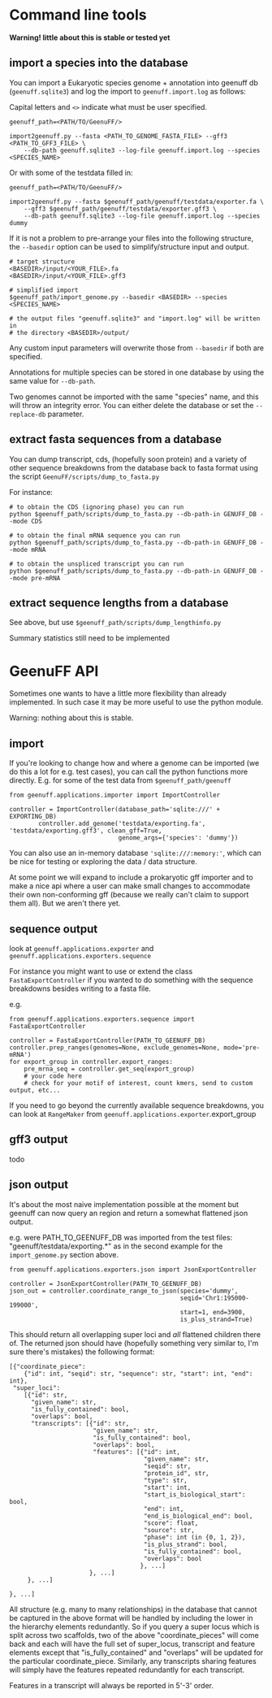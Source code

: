 # Command line tools

__Warning! little about this is stable or tested yet__

## import a species into the database

You can import a Eukaryotic species genome + annotation into geenuff db (`geenuff.sqlite3`)
and log the import to `geenuff.import.log` as follows:

Capital letters and `<>` indicate what must be user specified.

```
geenuff_path=<PATH/TO/GeenuFF/>

import2geenuff.py --fasta <PATH_TO_GENOME_FASTA_FILE> --gff3 <PATH_TO_GFF3_FILE> \
    --db-path geenuff.sqlite3 --log-file geenuff.import.log --species <SPECIES_NAME>
```

Or with some of the testdata filled in:
```
geenuff_path=<PATH/TO/GeenuFF/>

import2geenuff.py --fasta $geenuff_path/geenuff/testdata/exporter.fa \
    --gff3 $geenuff_path/geenuff/testdata/exporter.gff3 \
    --db-path geenuff.sqlite3 --log-file geenuff.import.log --species dummy
```


If it is not a problem to pre-arrange your files into the following structure,
the `--basedir` option can be used to simplify/structure input and output.

```
# target structure
<BASEDIR>/input/<YOUR_FILE>.fa
<BASEDIR>/input/<YOUR_FILE>.gff3

# simplified import
$geenuff_path/import_genome.py --basedir <BASEDIR> --species <SPECIES_NAME>

# the output files "geenuff.sqlite3" and "import.log" will be written in
# the directory <BASEDIR>/output/
```

Any custom input parameters will overwrite those from `--basedir` if both are
specified.

Annotations for multiple species can be stored in one database by using the
same value for `--db-path`.

Two genomes cannot be imported with the same "species" name, and this
will throw an integrity error. You can either delete the database
or set the `--replace-db` parameter.

## extract fasta sequences from a database

You can dump transcript, cds, (hopefully soon protein) and a variety
of other sequence breakdowns from the database back to fasta format using the
script `GeenuFF/scripts/dump_to_fasta.py`

For instance:

```
# to obtain the CDS (ignoring phase) you can run
python $geenuff_path/scripts/dump_to_fasta.py --db-path-in GENUFF_DB --mode CDS

# to obtain the final mRNA sequence you can run
python $geenuff_path/scripts/dump_to_fasta.py --db-path-in GENUFF_DB --mode mRNA

# to obtain the unspliced transcript you can run
python $geenuff_path/scripts/dump_to_fasta.py --db-path-in GENUFF_DB --mode pre-mRNA
```

## extract sequence lengths from a database

See above, but use `$geenuff_path/scripts/dump_lengthinfo.py`

Summary statistics still need to be implemented

# GeenuFF API

Sometimes one wants to have a little more flexibility than
already implemented. In such case it may be more useful to use
the python module.

Warning: nothing about this is stable.

## import
If you're looking to change how and where a genome can be imported
(we do this a lot for e.g. test cases), you can call the python functions more
directly. E.g. for some of the test data from `$geenuff_path/geenuff`

```{python}
from geenuff.applications.importer import ImportController

controller = ImportController(database_path='sqlite:///' + EXPORTING_DB)
        controller.add_genome('testdata/exporting.fa', 'testdata/exporting.gff3', clean_gff=True,
                              genome_args={'species': 'dummy'})
```

You can also use an in-memory database `'sqlite:///:memory:'`, which
can be nice for testing or exploring the data / data structure.

At some point we will expand to include a prokaryotic gff importer
and to make a nice api where a user can make small changes to 
accommodate their own non-conforming gff (because we really can't
claim to support them all). But we aren't there yet.

## sequence output
look at `geenuff.applications.exporter` and `geenuff.applications.exporters.sequence`

For instance you might want to use or extend the class `FastaExportController`
if you wanted to do something with the sequence breakdowns besides writing to a fasta file.

e.g.

```{python}
from geenuff.applications.exporters.sequence import FastaExportController

controller = FastaExportController(PATH_TO_GEENUFF_DB)
controller.prep_ranges(genomes=None, exclude_genomes=None, mode='pre-mRNA')
for export_group in controller.export_ranges:
    pre_mrna_seq = controller.get_seq(export_group)
    # your code here
    # check for your motif of interest, count kmers, send to custom output, etc...
```

If you need to go beyond the currently available sequence breakdowns,
you can look at `RangeMaker` from `geenuff.applications.exporter`.export_group

## gff3 output
todo

## json output

It's about the most naive implementation possible at the moment
but geenuff can now query an region and return a somewhat flattened
json output.

e.g. were PATH_TO_GEENUFF_DB was imported from the test files:
"geenuff/testdata/exporting.*" as in the second example for 
the `import_genome.py` section above.

```
from geenuff.applications.exporters.json import JsonExportController

controller = JsonExportController(PATH_TO_GEENUFF_DB)
json_out = controller.coordinate_range_to_json(species='dummy',
                                               seqid='Chr1:195000-199000',
                                               start=1, end=3900, 
                                               is_plus_strand=True)
```
This should return all overlapping super loci and _all_ flattened
 children there of. The returned json should have (hopefully something very 
similar to, I'm sure there's mistakes) the following format:

```
[{"coordinate_piece": 
    {"id": int, "seqid": str, "sequence": str, "start": int, "end": int},
 "super_loci":
    [{"id": str, 
      "given_name": str,
      "is_fully_contained": bool,
      "overlaps": bool,
      "transcripts": [{"id": str,
                       "given_name": str,
                       "is_fully_contained": bool,
                       "overlaps": bool,
                       "features": [{"id": int,
                                     "given_name": str,
                                     "seqid": str,
                                     "protein_id", str,
                                     "type": str,
                                     "start": int,
                                     "start_is_biological_start": bool,
                                     "end": int,
                                     "end_is_biological_end": bool,
                                     "score": float,
                                     "source": str,
                                     "phase": int (in {0, 1, 2}),
                                     "is_plus_strand": bool,
                                     "is_fully_contained": bool,
                                     "overlaps": bool
                                    }, ...]
                      }, ...]
     }, ...]

}, ...]
```

All structure (e.g. many to many relationships) in the database that cannot 
be captured in the above format will be handled by including the lower in the
hierarchy elements redundantly. So if you query a super locus which is split
across two scaffolds, two of the above "coordinate_pieces" will come back
and each will have the full set of super_locus, transcript and feature elements
except that "is_fully_contained" and "overlaps" will be updated for the particular
coordinate_piece. Similarly, any transcripts sharing features will simply have
the features repeated redundantly for each transcript. 

Features in a transcript will always be reported in 5'-3' order.
